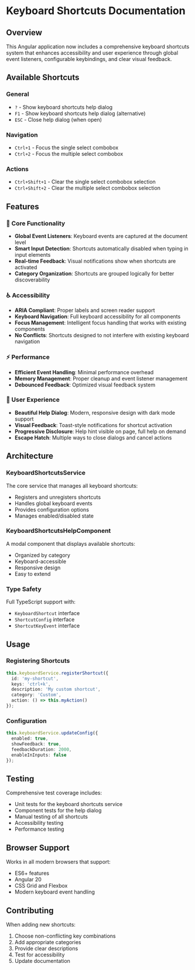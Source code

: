 # Keyboard Shortcuts Documentation

## Overview

This Angular application now includes a comprehensive keyboard shortcuts system that enhances accessibility and user experience through global event listeners, configurable keybindings, and clear visual feedback.

## Available Shortcuts

### General
- `?` - Show keyboard shortcuts help dialog
- `F1` - Show keyboard shortcuts help dialog (alternative)
- `ESC` - Close help dialog (when open)

### Navigation
- `Ctrl+1` - Focus the single select combobox
- `Ctrl+2` - Focus the multiple select combobox

### Actions
- `Ctrl+Shift+1` - Clear the single select combobox selection
- `Ctrl+Shift+2` - Clear the multiple select combobox selection

## Features

### 🎯 Core Functionality
- **Global Event Listeners**: Keyboard events are captured at the document level
- **Smart Input Detection**: Shortcuts automatically disabled when typing in input elements
- **Real-time Feedback**: Visual notifications show when shortcuts are activated
- **Category Organization**: Shortcuts are grouped logically for better discoverability

### ♿ Accessibility
- **ARIA Compliant**: Proper labels and screen reader support
- **Keyboard Navigation**: Full keyboard accessibility for all components
- **Focus Management**: Intelligent focus handling that works with existing components
- **No Conflicts**: Shortcuts designed to not interfere with existing keyboard navigation

### ⚡ Performance
- **Efficient Event Handling**: Minimal performance overhead
- **Memory Management**: Proper cleanup and event listener management
- **Debounced Feedback**: Optimized visual feedback system

### 🎨 User Experience
- **Beautiful Help Dialog**: Modern, responsive design with dark mode support
- **Visual Feedback**: Toast-style notifications for shortcut activation
- **Progressive Disclosure**: Help hint visible on page, full help on demand
- **Escape Hatch**: Multiple ways to close dialogs and cancel actions

## Architecture

### KeyboardShortcutsService
The core service that manages all keyboard shortcuts:
- Registers and unregisters shortcuts
- Handles global keyboard events
- Provides configuration options
- Manages enabled/disabled state

### KeyboardShortcutsHelpComponent
A modal component that displays available shortcuts:
- Organized by category
- Keyboard-accessible
- Responsive design
- Easy to extend

### Type Safety
Full TypeScript support with:
- `KeyboardShortcut` interface
- `ShortcutConfig` interface
- `ShortcutKeyEvent` interface

## Usage

### Registering Shortcuts
```typescript
this.keyboardService.registerShortcut({
  id: 'my-shortcut',
  keys: 'ctrl+k',
  description: 'My custom shortcut',
  category: 'Custom',
  action: () => this.myAction()
});
```

### Configuration
```typescript
this.keyboardService.updateConfig({
  enabled: true,
  showFeedback: true,
  feedbackDuration: 2000,
  enableInInputs: false
});
```

## Testing

Comprehensive test coverage includes:
- Unit tests for the keyboard shortcuts service
- Component tests for the help dialog
- Manual testing of all shortcuts
- Accessibility testing
- Performance testing

## Browser Support

Works in all modern browsers that support:
- ES6+ features
- Angular 20
- CSS Grid and Flexbox
- Modern keyboard event handling

## Contributing

When adding new shortcuts:
1. Choose non-conflicting key combinations
2. Add appropriate categories
3. Provide clear descriptions
4. Test for accessibility
5. Update documentation